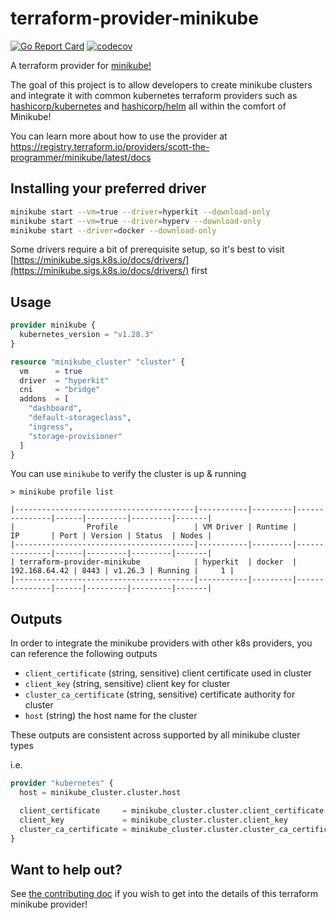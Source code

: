 # terraform-provider-minikube

 [![Go Report Card](https://goreportcard.com/badge/github.com/scott-the-programmer/terraform-provider-minikube)](https://goreportcard.com/report/github.com/scott-the-programmer/terraform-provider-minikube)
[![codecov](https://codecov.io/gh/scott-the-programmer/terraform-provider-minikube/graph/badge.svg?token=MH35FEWVAH)](https://codecov.io/gh/scott-the-programmer/terraform-provider-minikube)

A terraform provider for [minikube!](https://minikube.sigs.k8s.io/docs/)

The goal of this project is to allow developers to create minikube clusters and integrate it with common kubernetes terraform providers such as [hashicorp/kubernetes](https://registry.terraform.io/providers/hashicorp/kubernetes/2.12.1) and [hashicorp/helm](https://registry.terraform.io/providers/hashicorp/helm/2.6.0) all within the comfort of Minikube!

You can learn more about how to use the provider at https://registry.terraform.io/providers/scott-the-programmer/minikube/latest/docs

## Installing your preferred driver

```bash
minikube start --vm=true --driver=hyperkit --download-only
minikube start --vm=true --driver=hyperv --download-only
minikube start --driver=docker --download-only
```

Some drivers require a bit of prerequisite setup, so it's best to visit [https://minikube.sigs.k8s.io/docs/drivers/](https://minikube.sigs.k8s.io/docs/drivers/) first

## Usage

```terraform
provider minikube {
  kubernetes_version = "v1.28.3"
}

resource "minikube_cluster" "cluster" {
  vm      = true
  driver  = "hyperkit"
  cni     = "bridge"
  addons  = [
    "dashboard",
    "default-storageclass",
    "ingress",
    "storage-provisioner"
  ]
}
```

You can use `minikube` to verify the cluster is up & running

```console
> minikube profile list

|----------------------------------------|-----------|---------|---------------|------|---------|---------|-------|
|                Profile                 | VM Driver | Runtime |      IP       | Port | Version | Status  | Nodes |
|----------------------------------------|-----------|---------|---------------|------|---------|---------|-------|
| terraform-provider-minikube            | hyperkit  | docker  | 192.168.64.42 | 8443 | v1.26.3 | Running |     1 |
|----------------------------------------|-----------|---------|---------------|------|---------|---------|-------|
```

## Outputs

In order to integrate the minikube providers with other k8s providers, you can reference the following outputs

- `client_certificate` (string, sensitive) client certificate used in cluster
- `client_key` (string, sensitive) client key for cluster
- `cluster_ca_certificate` (string, sensitive) certificate authority for cluster
- `host` (string) the host name for the cluster

These outputs are consistent across supported by all minikube cluster types

i.e.

```terraform
provider "kubernetes" {
  host = minikube_cluster.cluster.host

  client_certificate     = minikube_cluster.cluster.client_certificate
  client_key             = minikube_cluster.cluster.client_key
  cluster_ca_certificate = minikube_cluster.cluster.cluster_ca_certificate
}
```

## Want to help out?

See [the contributing doc](./contributing.md) if you wish to get into the details of this terraform minikube provider!
